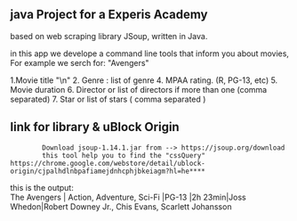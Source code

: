 ## java Project for a Experis Academy 

based on web scraping library JSoup, written in Java. 

in this app we develope a command line tools that inform you about movies, For example we serch for: "Avengers"

1.Movie title "\n"
2. Genre : list of genre
4. MPAA rating. (R, PG-13, etc)
5. Movie duration
6. Director or list of directors if more than one (comma separated)
7. Star or list of stars ( comma separated )





## link for  library & uBlock Origin‬
 
            Download jsoup-1.14.1.jar from --> https://jsoup.org/download 
            this tool help you to find the "cssQuery"     https://chrome.google.com/webstore/detail/ublock-origin/cjpalhdlnbpafiamejdnhcphjbkeiagm?hl=he****
          


this is the output:    
        The Avengers | Action, Adventure, Sci-Fi |PG-13 |2h 23min|Joss Whedon|Robert Downey Jr., Chis Evans, Scarlett Johansson


